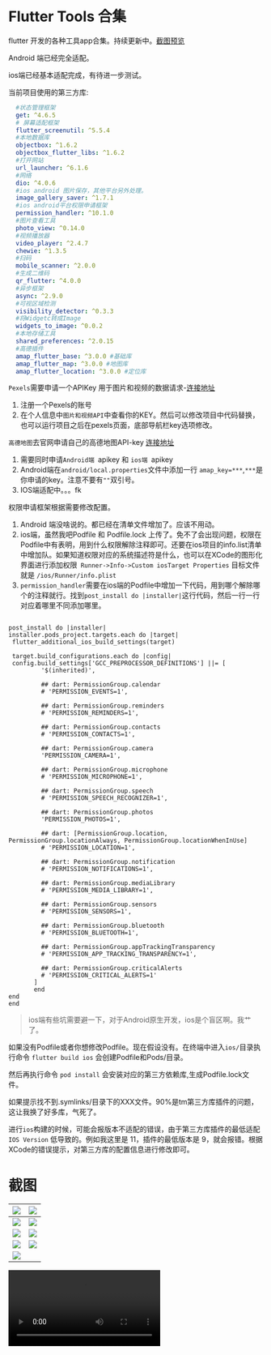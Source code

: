# Flutter Tools 合集


flutter 开发的各种工具app合集。持续更新中。[截图预览](#截图)

Android 端已经完全适配。

ios端已经基本适配完成，有待进一步测试。

当前项目使用的第三方库:

```yaml
  #状态管理框架
  get: ^4.6.5
  # 屏幕适配框架
  flutter_screenutil: ^5.5.4
  #本地数据库
  objectbox: ^1.6.2
  objectbox_flutter_libs: ^1.6.2
  #打开网站
  url_launcher: ^6.1.6
  #网络
  dio: ^4.0.6
  #ios android 图片保存，其他平台另外处理。
  image_gallery_saver: ^1.7.1
  #ios android平台权限申请框架
  permission_handler: ^10.1.0
  #图片查看工具
  photo_view: ^0.14.0
  #视频播放器
  video_player: ^2.4.7
  chewie: ^1.3.5
  #扫码
  mobile_scanner: ^2.0.0
  #生成二维码
  qr_flutter: ^4.0.0
  #异步框架
  async: ^2.9.0
  #可视区域检测
  visibility_detector: ^0.3.3
  #将Widgetc转成Image
  widgets_to_image: ^0.0.2
  #本地存储工具
  shared_preferences: ^2.0.15
  #高德插件
  amap_flutter_base: ^3.0.0 #基础库
  amap_flutter_map: ^3.0.0 #地图库
  amap_flutter_location: ^3.0.0 #定位库
```

`Pexels`需要申请一个APIKey 用于图片和视频的数据请求-[连接地址](https://www.pexels.com/zh-cn/)
  
  1. 注册一个Pexels的账号
  2. 在个人信息中`图片和视频API`中查看你的KEY。然后可以修改项目中代码替换，也可以运行项目之后在pexels页面，底部导航栏key选项修改。
  
  `高德地图`去官网申请自己的高德地图API-key [连接地址](https://lbs.amap.com/dev/#/)
   
   1. 需要同时申请`Android端 `apikey 和 `ios端 `apikey
   2. Android端在` android/local.properties `文件中添加一行 ` amap_key=*** `,` *** `是你申请的key。注意不要有`""`双引号。
   3. IOS端适配中。。。fk
   
   权限申请框架根据需要修改配置。
   1. Android 端没啥说的。都已经在清单文件增加了。应该不用动。
   2. ios端，虽然我吧Podfile 和 Podfile.lock 上传了。免不了会出现问题，权限在Podfile中有表明，用到什么权限解除注释即可。还要在ios项目的info.list清单中增加<key><value>队。如果知道权限对应的系统描述符是什么，也可以在XCode的图形化界面进行添加权限` Runner->Info->Custom iosTarget Properties` 目标文件就是 `/ios/Runner/info.plist`
  3. `permission_handler`需要在ios端的Podfile中增加一下代码，用到哪个解除哪个的注释就行。找到`post_install do |installer|`这行代码，然后一行一行对应着哪里不同添加哪里。
   
   ```
  
post_install do |installer|
  installer.pods_project.targets.each do |target|
    flutter_additional_ios_build_settings(target)

    target.build_configurations.each do |config|
    config.build_settings['GCC_PREPROCESSOR_DEFINITIONS'] ||= [
            '$(inherited)',

            ## dart: PermissionGroup.calendar
            # 'PERMISSION_EVENTS=1',

            ## dart: PermissionGroup.reminders
            # 'PERMISSION_REMINDERS=1',

            ## dart: PermissionGroup.contacts
            # 'PERMISSION_CONTACTS=1',

            ## dart: PermissionGroup.camera
            'PERMISSION_CAMERA=1',

            ## dart: PermissionGroup.microphone
            # 'PERMISSION_MICROPHONE=1',

            ## dart: PermissionGroup.speech
            # 'PERMISSION_SPEECH_RECOGNIZER=1',

            ## dart: PermissionGroup.photos
            'PERMISSION_PHOTOS=1',

            ## dart: [PermissionGroup.location, PermissionGroup.locationAlways, PermissionGroup.locationWhenInUse]
            # 'PERMISSION_LOCATION=1',

            ## dart: PermissionGroup.notification
            # 'PERMISSION_NOTIFICATIONS=1',

            ## dart: PermissionGroup.mediaLibrary
            # 'PERMISSION_MEDIA_LIBRARY=1',

            ## dart: PermissionGroup.sensors
            # 'PERMISSION_SENSORS=1',

            ## dart: PermissionGroup.bluetooth
            # 'PERMISSION_BLUETOOTH=1',

            ## dart: PermissionGroup.appTrackingTransparency
            # 'PERMISSION_APP_TRACKING_TRANSPARENCY=1',

            ## dart: PermissionGroup.criticalAlerts
            # 'PERMISSION_CRITICAL_ALERTS=1'
          ]
          end
  end
end

   ```
   
   
   > ios端有些坑需要避一下，对于Android原生开发，ios是个盲区啊。我艹了。
   
   如果没有Podfile或者你想修改Podfile。现在假设没有。在终端中进入`ios/`目录执行命令 ` flutter build ios ` 会创建Podfile和Pods/目录。 
   
   然后再执行命令 `pod install` 会安装对应的第三方依赖库,生成Podfile.lock文件。
   
   如果提示找不到.symlinks/目录下的XXX文件。90%是tm第三方库插件的问题，这让我换了好多库，气死了。
   
   进行`ios`构建的时候，可能会报版本不适配的错误，由于第三方库插件的最低适配`IOS Version` 低导致的。例如我这里是 11，插件的最低版本是 9，就会报错。根据XCode的错误提示，对第三方库的配置信息进行修改即可。
   
   
   
   


# 截图

| ![](./photo/1.jpg) | ![](./photo/2.jpg) |
| ------------------ | ------------------ |
| ![](./photo/3.jpg) | ![](./photo/4.jpg) |
| ![](./photo/5.jpg) | ![](./photo/6.jpg) |
| ![](./photo/7.jpg) | ![](./photo/8.jpg) |
| ![](./photo/9.jpg) |                    |


![](./photo/pexels_video.mp4)
